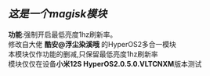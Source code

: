 *这是一个magisk模块*  
---
**功能**:强制开启最低亮度1hz刷新率。  
修改自大佬  **酷安@浮尘染溪哦**  的HyperOS2多合一模块  
本模块仅作功能的删减,只保留最低亮度1hz刷新率  
模块仅仅在设备**小米12S HyperOS2.0.5.0.VLTCNXM**版本测试
